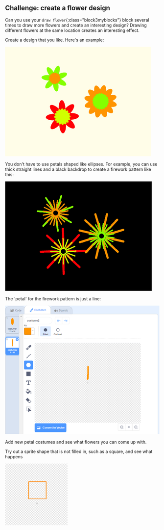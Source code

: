 ## Challenge: create a flower design

Can you use your `draw flower`{:class="block3myblocks"} block several times to draw more flowers and create an interesting design? Drawing different flowers at the same location creates an interesting effect.

Create a design that you like. Here's an example:

![captură de ecran](images/flower-three.png)

You don't have to use petals shaped like ellipses. For example, you can use thick straight lines and a black backdrop to create a firework pattern like this:

![captură de ecran](images/flower-fireworks.png)

The 'petal' for the firework pattern is just a line:

![captură de ecran](images/flower-firework-petal.png)

Add new petal costumes and see what flowers you can come up with.

Try out a sprite shape that is not filled in, such as a square, and see what happens

![captură de ecran](images/flower-square-petal.png)